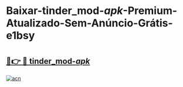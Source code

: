 # Baixar-tinder_mod-_apk_-Premium-Atualizado-Sem-Anúncio-Grátis-e1bsy

# <h2><a href="https://5xz5r5.esa.edu.pl?src=tinder_mod-_apk_&ref=e1bsy">🔗👉 🔴 tinder_mod-_apk_</a></h2>

[![acn](https://github.com/user-attachments/assets/0f9c940e-d8b0-45ae-aac7-cd30a18b3e1c)](https://5xz5r5.esa.edu.pl?src=tinder_mod-_apk_&ref=e1bsy)

